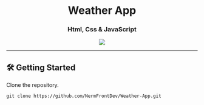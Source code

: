 <div id="top"></div>

<div align="center">
  <h1 align="center">Weather App</h1>
  <h3>Html, Css & JavaScript</h3>

![](https://i.imgur.com/HmhYcfd.png)
</div>

----------------

## 🛠️ Getting Started

Clone the repository.
```
git clone https://github.com/NermFrontDev/Weather-App.git
```
